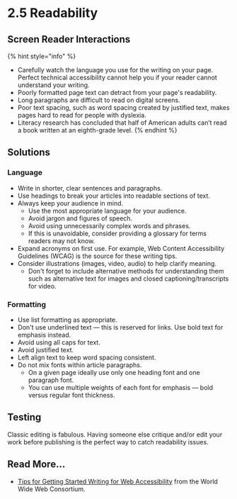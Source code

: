 # 2.5 Readability

## Screen Reader Interactions

{% hint style="info" %}
* Carefully watch the language you use for the writing on your page. Perfect technical accessibility cannot help you if your reader cannot understand your writing.
* Poorly formatted page text can detract from your page's readability.&#x20;
* Long paragraphs are difficult to read on digital screens.
* Poor text spacing, such as word spacing created by justified text, makes pages hard to read for people with dyslexia.
* Literacy research has concluded that half of American adults can’t read a book written at an eighth-grade level.
{% endhint %}

## Solutions

### Language

* Write in shorter, clear sentences and paragraphs.&#x20;
* Use headings to break your articles into readable sections of text.
* Always keep your audience in mind.&#x20;
  * Use the most appropriate language for your audience.
  * Avoid jargon and figures of speech.
  * Avoid using unnecessarily complex words and phrases.
  * If this is unavoidable, consider providing a glossary for terms readers may not know.
* Expand acronyms on first use. For example, Web Content Accessibility Guidelines (WCAG) is the source for these writing tips.
* Consider illustrations (images, video, audio) to help clarify meaning.
  * Don't forget to include alternative methods for understanding them such as alternative text for images and closed captioning/transcripts for video.

### Formatting

* Use list formatting as appropriate.
* Don't use underlined text — this is reserved for links. Use bold text for emphasis instead.
* Avoid using all caps for text.
* Avoid justified text.
* Left align text to keep word spacing consistent.
* Do not mix fonts within article paragraphs.
  * On a given page ideally use only one heading font and one paragraph font.&#x20;
  * You can use multiple weights of each font for emphasis — bold versus regular font thickness.

## Testing

Classic editing is fabulous. Having someone else critique and/or edit your work before publishing is the perfect way to catch readability issues.

## Read More...

* [Tips for Getting Started Writing for Web Accessibility](https://www.w3.org/WAI/tips/writing/) from the World Wide Web Consortium.


